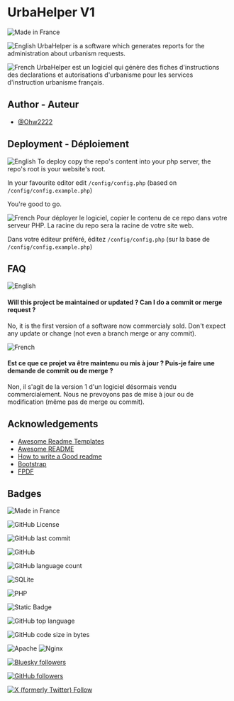 
# UrbaHelper V1 
![Made in France](https://raw.githubusercontent.com/pedromxavier/flag-badges/main/badges/FR.svg)

![English](https://raw.githubusercontent.com/yammadev/flag-icons/master/png/GB.png)
UrbaHelper is a software which generates reports for the administration about urbanism requests.

![French](https://raw.githubusercontent.com/yammadev/flag-icons/master/png/FR.png)
UrbaHelper est un logiciel qui génère des fiches d'instructions des declarations et autorisations d'urbanisme pour les services d'instruction urbanisme français.
## Author - Auteur

- [@Ohw2222](https://www.github.com/Ohw2222)


## Deployment - Déploiement

![English](https://raw.githubusercontent.com/yammadev/flag-icons/master/png/GB.png)
To deploy copy the repo's content into your php server, the repo's root is your website's root.

In your favourite editor edit `/config/config.php` (based on `/config/config.example.php`)

You're good to go.

![French](https://raw.githubusercontent.com/yammadev/flag-icons/master/png/FR.png)
Pour déployer le logiciel, copier le contenu de ce repo dans votre serveur PHP. La racine du repo sera la racine de votre site web.

Dans votre éditeur préféré, éditez `/config/config.php` (sur la base de `/config/config.example.php`)



## FAQ

![English](https://raw.githubusercontent.com/yammadev/flag-icons/master/png/GB.png)
#### Will this project be maintained or updated ? Can I do a commit or merge request ?

No, it is the first version of a software now commercialy sold. Don't expect any update or change (not even a branch merge or any commit).

![French](https://raw.githubusercontent.com/yammadev/flag-icons/master/png/FR.png)
#### Est ce que ce projet va être maintenu ou mis à jour ? Puis-je faire une demande de commit ou de merge ?

Non, il s'agit de la version 1 d'un logiciel désormais vendu commercialement. Nous ne prevoyons pas de mise à jour ou de modification (même pas de merge ou commit).


## Acknowledgements

 - [Awesome Readme Templates](https://awesomeopensource.com/project/elangosundar/awesome-README-templates)
 - [Awesome README](https://github.com/matiassingers/awesome-readme)
 - [How to write a Good readme](https://bulldogjob.com/news/449-how-to-write-a-good-readme-for-your-github-project)
 - [Bootstrap](https://github.com/twbs/bootstrap)
 - [FPDF](https://www.fpdf.org/)


## Badges

![Made in France](https://raw.githubusercontent.com/pedromxavier/flag-badges/main/badges/FR.svg)

![GitHub License](https://img.shields.io/github/license/Ohw2222/urbahelper-v1)

![GitHub last commit](https://img.shields.io/github/last-commit/Ohw2222/urbahelper-v1)

![GitHub](https://img.shields.io/badge/github-%23121011.svg?style=for-the-badge&logo=github&logoColor=white)

![GitHub language count](https://img.shields.io/github/languages/count/Ohw2222/urbahelper-v1)

![SQLite](https://img.shields.io/badge/sqlite-%2307405e.svg?style=for-the-badge&logo=sqlite&logoColor=white)

![PHP](https://img.shields.io/badge/php-%23777BB4.svg?style=for-the-badge&logo=php&logoColor=white)

![Static Badge](https://img.shields.io/badge/PHP-8.0-blue)

![GitHub top language](https://img.shields.io/github/languages/top/Ohw2222/urbahelper-v1)

![GitHub code size in bytes](https://img.shields.io/github/languages/code-size/Ohw2222/urbahelper-v1)

![Apache](https://img.shields.io/badge/apache-%23D42029.svg?style=for-the-badge&logo=apache&logoColor=white)
![Nginx](https://img.shields.io/badge/nginx-%23009639.svg?style=for-the-badge&logo=nginx&logoColor=white)

[![Bluesky followers](https://img.shields.io/bluesky/followers/ayazpoor.fr)](https://bsky.app/profile/ayazpoor.fr)

[![GitHub followers](https://img.shields.io/github/followers/Ohw2222)](https://github.com/Ohw2222)

[![X (formerly Twitter) Follow](https://img.shields.io/twitter/follow/OAyazpoor)](https://x.com/OAyazpoor)